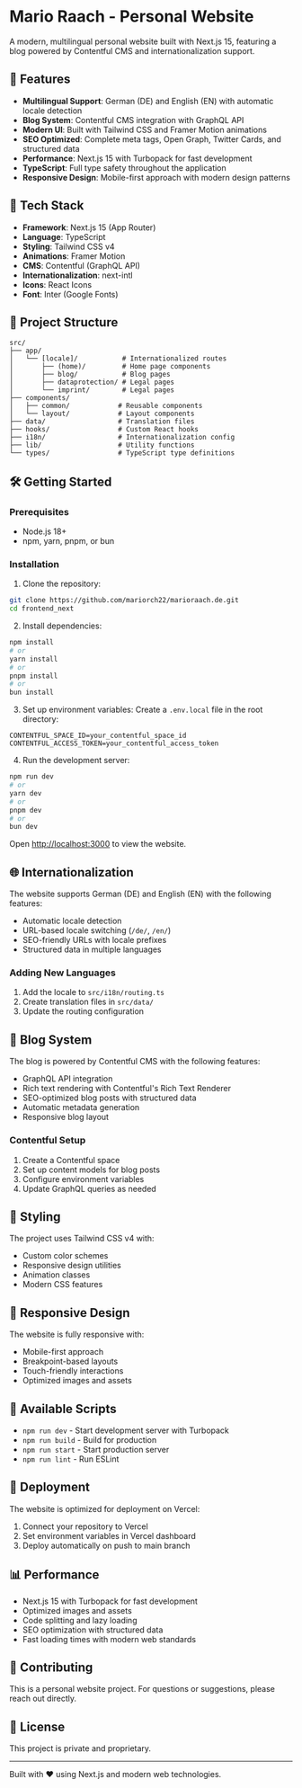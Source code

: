 # Mario Raach - Personal Website

A modern, multilingual personal website built with Next.js 15, featuring a blog powered by Contentful CMS and internationalization support.

## 🌟 Features

- **Multilingual Support**: German (DE) and English (EN) with automatic locale detection
- **Blog System**: Contentful CMS integration with GraphQL API
- **Modern UI**: Built with Tailwind CSS and Framer Motion animations
- **SEO Optimized**: Complete meta tags, Open Graph, Twitter Cards, and structured data
- **Performance**: Next.js 15 with Turbopack for fast development
- **TypeScript**: Full type safety throughout the application
- **Responsive Design**: Mobile-first approach with modern design patterns

## 🚀 Tech Stack

- **Framework**: Next.js 15 (App Router)
- **Language**: TypeScript
- **Styling**: Tailwind CSS v4
- **Animations**: Framer Motion
- **CMS**: Contentful (GraphQL API)
- **Internationalization**: next-intl
- **Icons**: React Icons
- **Font**: Inter (Google Fonts)

## 📁 Project Structure

```
src/
├── app/
│   └── [locale]/           # Internationalized routes
│       ├── (home)/         # Home page components
│       ├── blog/           # Blog pages
│       ├── dataprotection/ # Legal pages
│       └── imprint/        # Legal pages
├── components/
│   ├── common/            # Reusable components
│   └── layout/            # Layout components
├── data/                  # Translation files
├── hooks/                 # Custom React hooks
├── i18n/                  # Internationalization config
├── lib/                   # Utility functions
└── types/                 # TypeScript type definitions
```

## 🛠️ Getting Started

### Prerequisites

- Node.js 18+ 
- npm, yarn, pnpm, or bun

### Installation

1. Clone the repository:
```bash
git clone https://github.com/mariorch22/marioraach.de.git
cd frontend_next
```

2. Install dependencies:
```bash
npm install
# or
yarn install
# or
pnpm install
# or
bun install
```

3. Set up environment variables:
Create a `.env.local` file in the root directory:
```env
CONTENTFUL_SPACE_ID=your_contentful_space_id
CONTENTFUL_ACCESS_TOKEN=your_contentful_access_token
```

4. Run the development server:
```bash
npm run dev
# or
yarn dev
# or
pnpm dev
# or
bun dev
```

Open [http://localhost:3000](http://localhost:3000) to view the website.

## 🌐 Internationalization

The website supports German (DE) and English (EN) with the following features:

- Automatic locale detection
- URL-based locale switching (`/de/`, `/en/`)
- SEO-friendly URLs with locale prefixes
- Structured data in multiple languages

### Adding New Languages

1. Add the locale to `src/i18n/routing.ts`
2. Create translation files in `src/data/`
3. Update the routing configuration

## 📝 Blog System

The blog is powered by Contentful CMS with the following features:

- GraphQL API integration
- Rich text rendering with Contentful's Rich Text Renderer
- SEO-optimized blog posts with structured data
- Automatic metadata generation
- Responsive blog layout

### Contentful Setup

1. Create a Contentful space
2. Set up content models for blog posts
3. Configure environment variables
4. Update GraphQL queries as needed

## 🎨 Styling

The project uses Tailwind CSS v4 with:

- Custom color schemes
- Responsive design utilities
- Animation classes
- Modern CSS features

## 📱 Responsive Design

The website is fully responsive with:

- Mobile-first approach
- Breakpoint-based layouts
- Touch-friendly interactions
- Optimized images and assets

## 🔧 Available Scripts

- `npm run dev` - Start development server with Turbopack
- `npm run build` - Build for production
- `npm run start` - Start production server
- `npm run lint` - Run ESLint

## 🚀 Deployment

The website is optimized for deployment on Vercel:

1. Connect your repository to Vercel
2. Set environment variables in Vercel dashboard
3. Deploy automatically on push to main branch

## 📊 Performance

- Next.js 15 with Turbopack for fast development
- Optimized images and assets
- Code splitting and lazy loading
- SEO optimization with structured data
- Fast loading times with modern web standards

## 🤝 Contributing

This is a personal website project. For questions or suggestions, please reach out directly.

## 📄 License

This project is private and proprietary.

---

Built with ❤️ using Next.js and modern web technologies.
